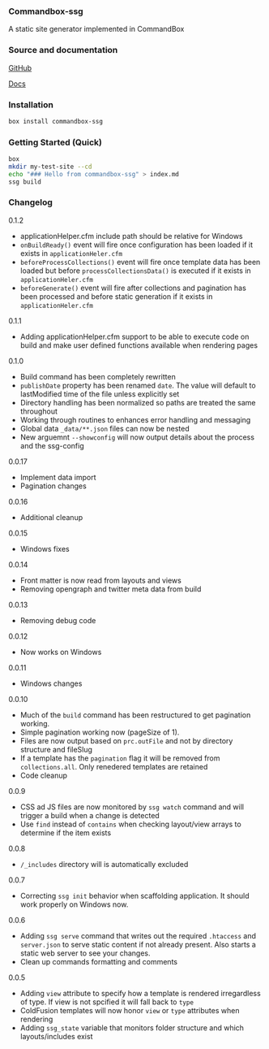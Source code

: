 ### Commandbox-ssg

A static site generator implemented in CommandBox

### Source and documentation

[GitHub](https://github.com/robertz/commandbox-ssg)

[Docs](https://kisdigital.com/projects/commandbox-ssg)


### Installation

```bash
box install commandbox-ssg
```

### Getting Started (Quick)

```bash
box
mkdir my-test-site --cd
echo "### Hello from commandbox-ssg" > index.md
ssg build
```

### Changelog

0.1.2
- applicationHelper.cfm include path should be relative for Windows
- `onBuildReady()` event will fire once configuration has been loaded if it exists in `applicationHeler.cfm`
- `beforeProcessCollections()` event will fire once template data has been loaded but before `processCollectionsData()` is executed if it exists in `applicationHeler.cfm`
- `beforeGenerate()` event will fire after collections and pagination has been processed and before static generation if it exists in `applicationHeler.cfm`

0.1.1

- Adding applicationHelper.cfm support to be able to execute code on build and make user defined functions available when rendering pages

0.1.0

- Build command has been completely rewritten
- `publishDate` property has been renamed `date`. The value will default to lastModified time of the file unless explicitly set
- Directory handling has been normalized so paths are treated the same throughout
- Working through routines to enhances error handling and messaging
- Global data `_data/**.json` files can now be nested
- New arguemnt `--showconfig` will now output details about the process and the ssg-config

0.0.17

- Implement data import
- Pagination changes

0.0.16

- Additional cleanup

0.0.15

- Windows fixes

0.0.14

- Front matter is now read from layouts and views
- Removing opengraph and twitter meta data from build

0.0.13

- Removing debug code

0.0.12

- Now works on Windows

0.0.11

- Windows changes

0.0.10

- Much of the `build` command has been restructured to get pagination working.
- Simple pagination working now (pageSize of 1).
- Files are now output based on `prc.outFile` and not by directory structure and fileSlug
- If a template has the `pagination` flag it will be removed from `collections.all`. Only renedered templates are retained
- Code cleanup

0.0.9

- CSS ad JS files are now monitored by `ssg watch` command and will trigger a build when a change is detected
- Use `find` instead of `contains` when checking layout/view arrays to determine if the item exists

0.0.8

- `/_includes` directory will is automatically excluded

0.0.7

- Correcting `ssg init` behavior when scaffolding application. It should work properly on Windows now.

0.0.6

- Adding `ssg serve` command that writes out the required `.htaccess` and `server.json` to serve static content if not already present. Also starts a static web server to see your changes.
- Clean up commands formatting and comments

0.0.5
- Adding `view` attribute to specify how a template is rendered irregardless of type. If view is not spcified it will fall back to `type`
- ColdFusion templates will now honor `view` or `type` attributes when rendering
- Adding `ssg_state` variable that monitors folder structure and which layouts/includes exist